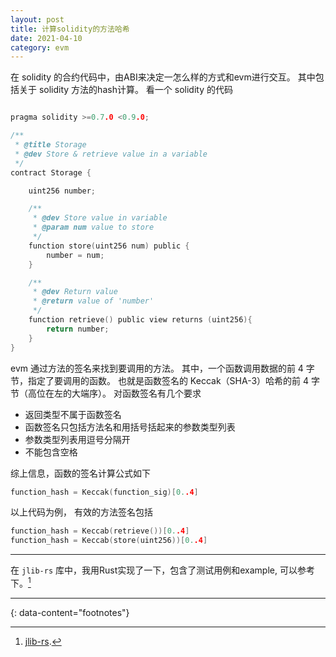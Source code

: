 ```yaml
---
layout: post
title: 计算solidity的方法哈希
date: 2021-04-10
category: evm
---
```


在 solidity 的合约代码中，由ABI来决定一怎么样的方式和evm进行交互。 其中包括关于 solidity 方法的hash计算。 看一个 solidity 的代码

```c

pragma solidity >=0.7.0 <0.9.0;

/**
 * @title Storage
 * @dev Store & retrieve value in a variable
 */
contract Storage {

    uint256 number;

    /**
     * @dev Store value in variable
     * @param num value to store
     */
    function store(uint256 num) public {
        number = num;
    }

    /**
     * @dev Return value 
     * @return value of 'number'
     */
    function retrieve() public view returns (uint256){
        return number;
    }
}
```

evm 通过方法的签名来找到要调用的方法。 其中，一个函数调用数据的前 4 字节，指定了要调用的函数。 也就是函数签名的 Keccak（SHA-3）哈希的前 4 字节（高位在左的大端序）。 对函数签名有几个要求  
* 返回类型不属于函数签名  
* 函数签名只包括方法名和用括号括起来的参数类型列表  
* 参数类型列表用逗号分隔开  
* 不能包含空格  

综上信息，函数的签名计算公式如下

```c
function_hash = Keccak(function_sig)[0..4]
```

以上代码为例， 有效的方法签名包括

```c
function_hash = Keccab(retrieve())[0..4]
function_hash = Keccab(store(uint256))[0..4]
```

***

在 `jlib-rs` 库中，我用Rust实现了一下，包含了测试用例和example, 可以参考下。[^2]  

---
{: data-content="footnotes"}

[^1]: [abi](https://solidity-cn.readthedocs.io/zh/develop/abi-spec.html).
[^2]: [jlib-rs](https://github.com/zTgx/jlib-rs/blob/master/src/api/contracts/abi.rs).




